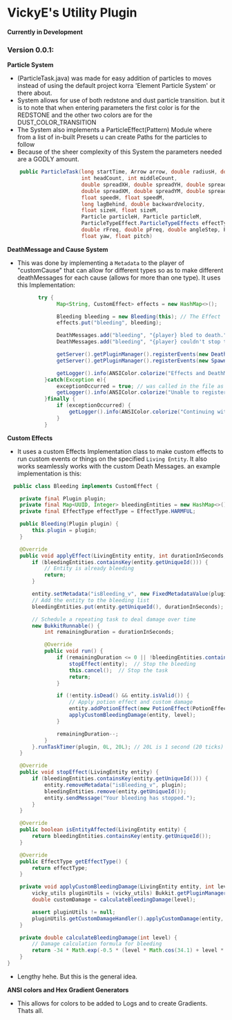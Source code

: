 # VickyE's Utility Plugin
**Currently in Development**

### Version 0.0.1:
**Particle System**
- (ParticleTask.java) was made for easy addition of particles to moves instead of using the default project korra 'Element Particle System' or there about.
- System allows for use of both redstone and dust particle transition. but it is to note that when entering parameters the first color is for the REDSTONE and the other two colors are for the DUST_COLOR_TRANSITION
- The System also implements a ParticleEffect(Pattern) Module where from a list of in-built Presets u can create Paths for the particles to follow
- Because of the sheer complexity of this System the parameters needed are a GODLY amount.
```java
    public ParticleTask(long startTime, Arrow arrow, double radiusH, double radiusM, double heightStep, Color headColor, Color transitionColorStart, Color transitionColorEnd,
                        int headCount, int middleCount,
                        double spreadXH, double spreadYH, double spreadZH,
                        double spreadXM, double spreadYM, double spreadZM,
                        float speedH, float speedM,
                        long lagBehind, double backwardVelocity,
                        float sizeH, float sizeM,
                        Particle particleH, Particle particleM,
                        ParticleTypeEffect.ParticleTypeEffects effectTypeH, ParticleTypeEffect.ParticleTypeEffects effectTypeM,
                        double rFreq, double pFreq, double angleStep, ParticleTypeEffect.SpacingMode spacingMode, int circleNumber,
                        float yaw, float pitch)
```
**DeathMessage and Cause System**
- This was done by implementing a `Metadata` to the player of "customCause" that can allow for different types so as to make different deathMessages for each cause (allows for more than one type). It uses this Implementation:
```java
          try {
                Map<String, CustomEffect> effects = new HashMap<>();

                Bleeding bleeding = new Bleeding(this); // The Effect
                effects.put("bleeding", bleeding);

                DeathMessages.add("bleeding", "{player} bled to death.");
                DeathMessages.add("bleeding", "{player} couldn't stop the bleeding.");

                getServer().getPluginManager().registerEvents(new DeathListener(effects), this);
                getServer().getPluginManager().registerEvents(new SpawnListener(customDamageHandler), this);

                getLogger().info(ANSIColor.colorize("Effects and DeathMessages have been sucessfully Registered.", ANSIColor.PURPLE));
            }catch(Exception e){
                exceptionOccurred = true; // was called in the file as boolean exceptionOccured = false; its internal
                getLogger().info(ANSIColor.colorize("Unable to register Effects and DeathMessages..... Error:" + e.getMessage(), ANSIColor.RED_BOLD));
            }finally {
                if (exceptionOccurred) {
                    getLogger().info(ANSIColor.colorize("Continuing with Loading Some Errors Might Occur", ANSIColor.LIGHT_RED));
                }
            }
```
**Custom Effects**
- It uses a custom Effects Implementation class to make custom effects to run custom events or things on the specified `Living Entity`. It also works seamlessly works with the custom Death Messages. an example implementation is this:
```java
  public class Bleeding implements CustomEffect {

    private final Plugin plugin;
    private final Map<UUID, Integer> bleedingEntities = new HashMap<>();
    private final EffectType effectType = EffectType.HARMFUL;

    public Bleeding(Plugin plugin) {
        this.plugin = plugin;
    }

    @Override
    public void applyEffect(LivingEntity entity, int durationInSeconds, int level) {
        if (bleedingEntities.containsKey(entity.getUniqueId())) {
            // Entity is already bleeding
            return;
        }

        entity.setMetadata("isBleeding_v", new FixedMetadataValue(plugin, true));
        // Add the entity to the bleeding list
        bleedingEntities.put(entity.getUniqueId(), durationInSeconds);

        // Schedule a repeating task to deal damage over time
        new BukkitRunnable() {
            int remainingDuration = durationInSeconds;

            @Override
            public void run() {
                if (remainingDuration <= 0 || !bleedingEntities.containsKey(entity.getUniqueId())) {
                    stopEffect(entity);  // Stop the bleeding
                    this.cancel();  // Stop the task
                    return;
                }

                if (!entity.isDead() && entity.isValid()) {
                    // Apply potion effect and custom damage
                    entity.addPotionEffect(new PotionEffect(PotionEffectType.WEAKNESS, 20, level, true, false, false));
                    applyCustomBleedingDamage(entity, level);
                }

                remainingDuration--;
            }
        }.runTaskTimer(plugin, 0L, 20L); // 20L is 1 second (20 ticks)
    }

    @Override
    public void stopEffect(LivingEntity entity) {
        if (bleedingEntities.containsKey(entity.getUniqueId())) {
            entity.removeMetadata("isBleeding_v", plugin);
            bleedingEntities.remove(entity.getUniqueId());
            entity.sendMessage("Your bleeding has stopped.");
        }
    }

    @Override
    public boolean isEntityAffected(LivingEntity entity) {
        return bleedingEntities.containsKey(entity.getUniqueId());
    }

    @Override
    public EffectType getEffectType() {
        return effectType;
    }

    private void applyCustomBleedingDamage(LivingEntity entity, int level) {
        vicky_utils pluginUtils = (vicky_utils) Bukkit.getPluginManager().getPlugin(plugin.getName());
        double customDamage = calculateBleedingDamage(level);

        assert pluginUtils != null;
        pluginUtils.getCustomDamageHandler().applyCustomDamage(entity, customDamage, "bleeding");
    }

    private double calculateBleedingDamage(int level) {
        // Damage calculation formula for bleeding
        return -34 * Math.exp(-0.5 * (level * Math.cos(34.1) + level * Math.sin(39))) + 34;
    }
}
```
- Lengthy hehe. But this is the general idea.

**ANSI colors and Hex Gradient Generators**
- This allows for colors to be added to Logs and to create Gradients. Thats all.


